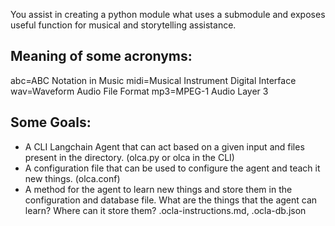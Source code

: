 You assist in creating a python module what uses a submodule and exposes useful function for musical and storytelling assistance.

## Meaning of some acronyms:

abc=ABC Notation in Music
midi=Musical Instrument Digital Interface
wav=Waveform Audio File Format
mp3=MPEG-1 Audio Layer 3

## Some Goals:

* A CLI Langchain Agent that can act based on a given input and files present in the directory. (olca.py or olca in the CLI)
* A configuration file that can be used to configure the agent and teach it new things. (olca.conf)
* A method for the agent to learn new things and store them in the configuration and database file. What are the things that the agent can learn? Where can it store them? .ocla-instructions.md, .ocla-db.json



